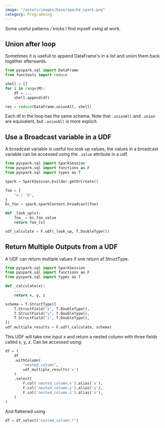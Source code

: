 ```yaml
---
image: "/assets/images/base/apache_spark.png"
category: Programming
---
```


Some useful patterns / tricks I find myself using at work.<!--more-->

## Union after loop

Sometimes it is usefull to append DataFrame's in a list and union them back together afterwards.

```python
from pyspark.sql import DataFrame
from functools import reduce

shell = []
for i in range(M):
    df = ...
    shell.append(df)

res = reduce(DataFrame.unionAll, shell)
```

Each df in the loop has the same schema. Note that `.unionAll` and `.union` are equivalent, but `.unionAll` is more explicit.

## Use a Broadcast variable in a UDF

A broadcast variable is useful too look up values, the values in a broadcast variable can be accessed using the `.value` attribute in a udf.

```python
from pyspark.sql import SparkSession
from pyspark.sql import functions as F
from pyspark.sql import types as T

spark = SparkSession.builder.getOrCreate()

foo = {
    'a': 'b',
}
bc_foo = spark.sparkContext.broadcast(foo)

def _look_up(x):
    foo_ = bc_foo.value
    return foo_[x]    

udf_calculate = F.udf(_look_up, T.DoubleType())
```

## Return Multiple Outputs from a UDF

A UDF can return multiple values if one return af StructType.

```python
from pyspark.sql import SparkSession
from pyspark.sql import functions as F
from pyspark.sql import types as T

def _calculate(x):
    ...    
    return x, y, z

schema = T.StructType([
    T.StructField("x", T.DoubleType(),
    T.StructField("y", T.DoubleType(),
    T.StructField("z", T.DoubleType(),
])
udf_multiple_results = F.udf(_calculate, schema)
```

This UDF will take one input x and return a nested column with three fields called x, y, z. Can be accessed using:

```python
df = (
    df
    .withColumn(
        "nested_column",
        udf_multiple_results('x')
    )
    .select(
        F.col('nested_column.x').alias('x'),
        F.col('nested_column.y').alias('y'),
        F.col('nested_column.z').alias('z'),
    )
)
```

And flattened using

```python
df = df.select('nested_column.*')
```
